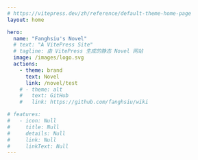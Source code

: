 ```yaml
---
# https://vitepress.dev/zh/reference/default-theme-home-page
layout: home

hero:
  name: "Fanghsiu's Novel"
  # text: "A VitePress Site"
  # tagline: 由 VitePress 生成的静态 Novel 网站
  image: /images/logo.svg
  actions:
    - theme: brand
      text: Novel
      link: /novel/test
    # - theme: alt
    #   text: GitHub
    #   link: https://github.com/fanghsiu/wiki

# features:
#   - icon: Null
#     title: Null
#     details: Null
#     link: Null
#     linkText: Null
---
```

